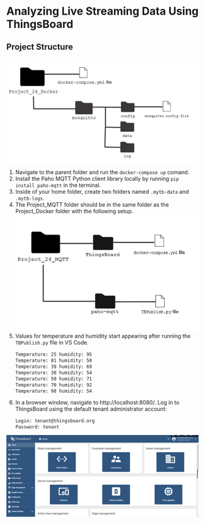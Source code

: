 # Analyzing Live Streaming Data Using ThingsBoard

## Project Structure
![](https://github.com/jlstewart12/Analyzing-Live-Streaming-Data-Using-ThingsBoard/blob/main/images/24P11.png)
1. Navigate to the parent folder and run the ```docker-compose up``` comand.
2. Install the Paho MQTT Python client library locally by running ```pip install paho-mqtt``` in the terminal.
3. Inside of your home folder, create two folders named ```.mytb-data``` and ```.mytb-logs```.
4. The Project_MQTT folder should be in the same folder as the Project_Docker folder with the following setup.
![](https://github.com/jlstewart12/Analyzing-Live-Streaming-Data-Using-ThingsBoard/blob/main/images/24P13.png)
5. Values for temperature and humidity start appearing after running the ```TBPublish.py``` file in VS Code.
    ```
    Temperature: 25 humidity: 95
    Temperature: 81 humidity: 58
    Temperature: 39 humidity: 69
    Temperature: 30 humidity: 54
    Temperature: 50 humidity: 71
    Temperature: 70 humidity: 92
    Temperature: 98 humidity: 54
    ```
6. In a browser window, navigate to http://localhost:8080/. Log in to ThingsBoard using the default tenant administrator account:
    ```
    Login: tenant@thingsboard.org
    Password: tenant
    ```
![](https://github.com/jlstewart12/Analyzing-Live-Streaming-Data-Using-ThingsBoard/blob/main/images/TBpage.png)